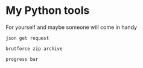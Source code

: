 # My Python tools

For yourself and maybe someone will come in handy

    json get request

    brutforce zip archive

    progress bar